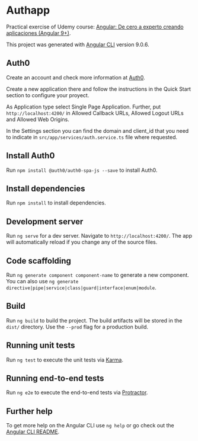 # Authapp

Practical exercise of Udemy course: [Angular: De cero a experto creando aplicaciones (Angular 9+)](https://www.udemy.com/share/101WdsB0sfd1tTRXo=/).

This project was generated with [Angular CLI](https://github.com/angular/angular-cli) version 9.0.6.

## Auth0

Create an account and check more information at [Auth0](https://auth0.com/).

Create a new application there and follow the instructions in the Quick Start section to configure your proyect. 

As Application type select Single Page Application. Further, put `http://localhost:4200/` in Allowed Callback URLs, Allowed Logout URLs and Allowed Web Origins.

In the Settings section you can find the domain and client_id that you need to indicate in `src/app/services/auth.service.ts` file where requested.

## Install Auth0

Run `npm install @auth0/auth0-spa-js --save` to install Auth0.

## Install dependencies

Run `npm install` to install dependencies.

## Development server

Run `ng serve` for a dev server. Navigate to `http://localhost:4200/`. The app will automatically reload if you change any of the source files.

## Code scaffolding

Run `ng generate component component-name` to generate a new component. You can also use `ng generate directive|pipe|service|class|guard|interface|enum|module`.

## Build

Run `ng build` to build the project. The build artifacts will be stored in the `dist/` directory. Use the `--prod` flag for a production build.

## Running unit tests

Run `ng test` to execute the unit tests via [Karma](https://karma-runner.github.io).

## Running end-to-end tests

Run `ng e2e` to execute the end-to-end tests via [Protractor](http://www.protractortest.org/).

## Further help

To get more help on the Angular CLI use `ng help` or go check out the [Angular CLI README](https://github.com/angular/angular-cli/blob/master/README.md).
